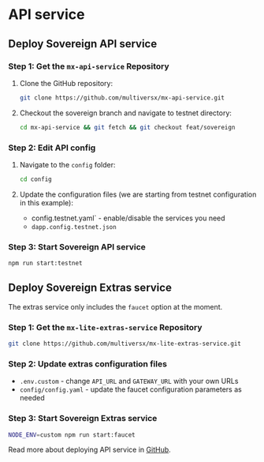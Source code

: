 # API service

## Deploy Sovereign API service

### Step 1: Get the `mx-api-service` Repository

1. Clone the GitHub repository:
    ```bash
    git clone https://github.com/multiversx/mx-api-service.git
    ```

2. Checkout the sovereign branch and navigate to testnet directory:
    ```bash
    cd mx-api-service && git fetch && git checkout feat/sovereign
    ```

### Step 2: Edit API config

1. Navigate to the `config` folder:
   ```bash
   cd config
   ```

2. Update the configuration files (we are starting from testnet configuration in this example):
   - config.testnet.yaml` - enable/disable the services you need
   - `dapp.config.testnet.json`

### Step 3: Start Sovereign API service

```bash
npm run start:testnet
```

## Deploy Sovereign Extras service

The extras service only includes the `faucet` option at the moment.

### Step 1: Get the ```mx-lite-extras-service``` Repository

```bash
git clone https://github.com/multiversx/mx-lite-extras-service.git
```

### Step 2: Update extras configuration files

- `.env.custom` - change `API_URL` and `GATEWAY_URL` with your own URLs
- `config/config.yaml` - update the faucet configuration parameters as needed

### Step 3: Start Sovereign Extras service

```bash
NODE_ENV=custom npm run start:faucet
```

Read more about deploying API service in [GitHub](https://github.com/multiversx/mx-lite-extras-service#quick-start).
